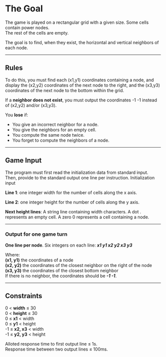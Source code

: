 # The Goal

The game is played on a rectangular grid with a given size. Some cells contain power nodes.  
The rest of the cells are empty.

The goal is to find, when they exist, the horizontal and vertical neighbors of each node.

---

## Rules

To do this, you must find each (x1,y1) coordinates containing a node, and display the (x2,y2) coordinates of the next node to the right, and the (x3,y3) coordinates of the next node to the bottom within the grid.

If a **neighbor does not exist**, you must output the coordinates -1 -1 instead of (x2,y2) and/or (x3,y3).

You **lose** if:
- You give an incorrect neighbor for a node.
- You give the neighbors for an empty cell.
- You compute the same node twice.
- You forget to compute the neighbors of a node.

---

## Game Input

The program must first read the initialization data from standard input. Then, provide to the standard output one line per instruction.
Initialization input

**Line 1**: one integer width for the number of cells along the x axis.

**Line 2**: one integer height for the number of cells along the y axis.

**Next height lines**: A string  line  containing  width  characters. A dot . represents an empty cell. A zero 0 represents a cell containing a node.

---

### Output for one game turn

**One line per node**. Six integers on each line:   ***x1  y1  x2  y2  x3  y3***

Where:  
**(x1, y1)** the coordinates of a node  
**(x2, y2)** the coordinates of the closest neighbor on the right of the node  
**(x3, y3)** the coordinates of the closest bottom neighbor  
If there is no neighbor, the coordinates should be ***-1 -1***.

---

## Constraints

0 < **width** ≤ 30  
0 < **height** ≤ 30  
0 ≤ **x1** < width  
0 ≤ **y1** < height  
-1 ≤ **x2, x3** < width  
-1 ≤ **y2, y3** < height  

Alloted response time to first output line ≤ 1s.  
Response time between two output lines ≤ 100ms.
